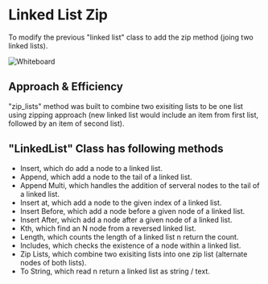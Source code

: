 # Linked List Zip

To modify the previous "linked list" class to add the zip method (joing two linked lists).

![Whiteboard](/whiteboard.jpg)

## Approach & Efficiency

"zip_lists" method was built to combine two exisiting lists to be one list using zipping approach (new linked list would include an item from first list, followed by an item of second list).

## "LinkedList" Class has following methods

- Insert, which do add a node to a linked list.
- Append, which add a node to the tail of a linked list.
- Append Multi, which handles the addition of serveral nodes to the tail of a linked list.
- Insert at, which add a node to the given index of a linked list.
- Insert Before, which add a node before a given node of a linked list.
- Insert After, which add a node after a given node of a linked list.
- Kth, which find an N node from a reversed linked list.
- Length, which counts the length of a linked list n return the count.
- Includes, which checks the existence of a node within a linked list.
- Zip Lists, which combine two exisiting lists into one zip list (alternate nodes of both lists).
- To String, which read n return a linked list as string / text.
